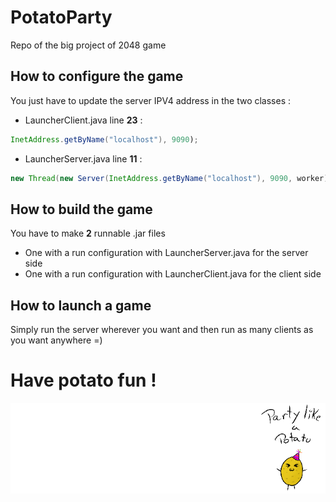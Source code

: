 # PotatoParty
Repo of the big project of 2048 game

## How to configure the game

You just have to update the server IPV4 address in the two classes :
* LauncherClient.java
    line **23** :
```java
InetAddress.getByName("localhost"), 9090);
```
* LauncherServer.java
    line **11** :
```java
new Thread(new Server(InetAddress.getByName("localhost"), 9090, worker)).start();
```

## How to build the game

You have to make **2** runnable .jar files 
* One with a run configuration with LauncherServer.java for the server side
* One with a run configuration with LauncherClient.java for the client side
 
## How to launch a game

Simply run the server wherever you want and then run as many clients as you want anywhere =)

# Have potato fun !

![potato](PotatoParty/res/potato.gif)


